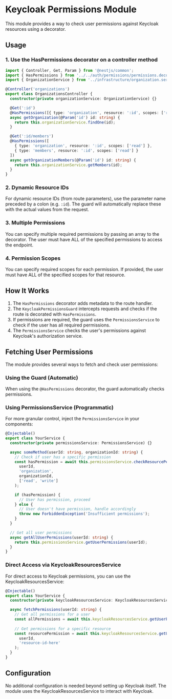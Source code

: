 # Keycloak Permissions Module

This module provides a way to check user permissions against Keycloak resources using a decorator.

## Usage

### 1. Use the HasPermissions decorator on a controller method

```typescript
import { Controller, Get, Param } from '@nestjs/common';
import { HasPermissions } from '../../auth/permissions/permissions.decorator';
import { OrganizationService } from '../infrastructure/organization.service';

@Controller('organizations')
export class OrganizationsController {
  constructor(private organizationService: OrganizationService) {}

  @Get(':id')
  @HasPermissions([{ type: 'organization', resource: ':id', scopes: ['read'] }])
  async getOrganization(@Param('id') id: string) {
    return this.organizationService.findOne(id);
  }

  @Get(':id/members')
  @HasPermissions([
    { type: 'organization', resource: ':id', scopes: ['read'] },
    { type: 'members', resource: ':id', scopes: ['read'] }
  ])
  async getOrganizationMembers(@Param('id') id: string) {
    return this.organizationService.getMembers(id);
  }
}
```

### 2. Dynamic Resource IDs

For dynamic resource IDs (from route parameters), use the parameter name preceded by a colon (e.g. `:id`). The guard will automatically replace these with the actual values from the request.

### 3. Multiple Permissions

You can specify multiple required permissions by passing an array to the decorator. The user must have ALL of the specified permissions to access the endpoint.

### 4. Permission Scopes

You can specify required scopes for each permission. If provided, the user must have ALL of the specified scopes for that resource.

## How It Works

1. The `HasPermissions` decorator adds metadata to the route handler.
2. The `KeycloakPermissionsGuard` intercepts requests and checks if the route is decorated with `HasPermissions`.
3. If permissions are required, the guard uses the `PermissionsService` to check if the user has all required permissions.
4. The `PermissionsService` checks the user's permissions against Keycloak's authorization service.

## Fetching User Permissions

The module provides several ways to fetch and check user permissions:

### Using the Guard (Automatic)

When using the `@HasPermissions` decorator, the guard automatically checks permissions.

### Using PermissionsService (Programmatic)

For more granular control, inject the `PermissionsService` in your components:

```typescript
@Injectable()
export class YourService {
  constructor(private permissionsService: PermissionsService) {}

  async someMethod(userId: string, organizationId: string) {
    // Check if user has a specific permission
    const hasPermission = await this.permissionsService.checkResourcePermission(
      userId,
      'organization',
      organizationId,
      ['read', 'write']
    );

    if (hasPermission) {
      // User has permission, proceed
    } else {
      // User doesn't have permission, handle accordingly
      throw new ForbiddenException('Insufficient permissions');
    }
  }

  // Get all user permissions
  async getAllUserPermissions(userId: string) {
    return this.permissionsService.getUserPermissions(userId);
  }
}
```

### Direct Access via KeycloakResourcesService

For direct access to Keycloak permissions, you can use the KeycloakResourcesService:

```typescript
@Injectable()
export class YourService {
  constructor(private keycloakResourcesService: KeycloakResourcesService) {}

  async fetchPermissions(userId: string) {
    // Get all permissions for a user
    const allPermissions = await this.keycloakResourcesService.getUserPermissions(userId);
    
    // Get permissions for a specific resource
    const resourcePermission = await this.keycloakResourcesService.getUserResourcePermission(
      userId,
      'resource-id-here'
    );
  }
}
```

## Configuration

No additional configuration is needed beyond setting up Keycloak itself. The module uses the KeycloakResourcesService to interact with Keycloak.